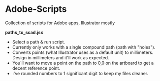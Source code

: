 Adobe-Scripts
=============

Collection of scripts for Adobe apps, Illustrator mostly

**paths_to_scad.jsx**
- Select a path & run script.
- Currently only works with a single compound path (path with "holes").
- Converts points (what Illustrator uses as a default unit) to millimeters. Design in millimeters and it'll work as expected.
- You'll want to move a point on the path to 0,0 on the artboard to get a decent reference point.
- I've rounded numbers to 1 significant digit to keep my files cleaner.
